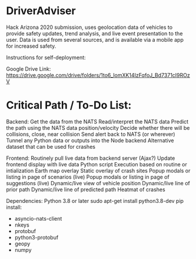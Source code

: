 # DriverAdviser

Hack Arizona 2020 submission, uses geolocation data of vehicles to provide safety updates, trend analysis, and live event presentation to the user. Data is used from several sources, and is available via a mobile app for increased safety.

Instructions for self-deployment:

Google Drive Link: https://drive.google.com/drive/folders/1to6_IomXK14IzFqfoJ_Bd7371cI9ROzV

# Critical Path / To-Do List:

Backend:
 Get the data from the NATS
 Read/interpret the NATS data
 Predict the path using the NATS data position/velocity
 Decide whether there will be collisions, close, near collision
 Send alert back to NATS (or wherever)
 Tunnel any Python data or outputs into the Node backend
 Alternative dataset that can be used for crashes
 
Frontend:
 Routinely pull live data from backend server (Ajax?)
 Update frontend display with live data
 Python script Execution based on routine or intialization
 Earth map overlay
 Static overlay of crash sites
 Popup modals or listing in page of scenarios (live)
 Popup modals or listing in page of suggestions (live)
 Dynamic/live view of vehicle position
 Dynamic/live line of prior path
 Dynamic/live line of predicted path
 Heatmat of crashes

Dependencies:
Python 3.8 or later
 sudo apt-get install python3.8-dev
pip install:
- asyncio-nats-client
- nkeys
- protobuf
- python3-protobuf
- geopy
- numpy